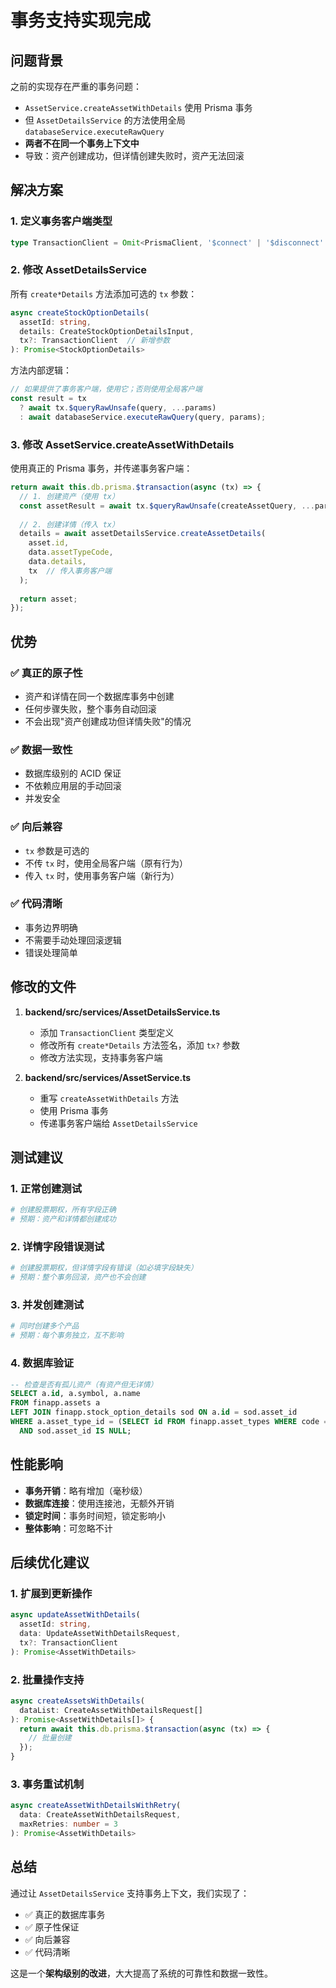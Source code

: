 # 事务支持实现完成

## 问题背景

之前的实现存在严重的事务问题：
- `AssetService.createAssetWithDetails` 使用 Prisma 事务
- 但 `AssetDetailsService` 的方法使用全局 `databaseService.executeRawQuery`
- **两者不在同一个事务上下文中**
- 导致：资产创建成功，但详情创建失败时，资产无法回滚

## 解决方案

### 1. 定义事务客户端类型

```typescript
type TransactionClient = Omit<PrismaClient, '$connect' | '$disconnect' | '$on' | '$transaction' | '$use'>;
```

### 2. 修改 AssetDetailsService

所有 `create*Details` 方法添加可选的 `tx` 参数：

```typescript
async createStockOptionDetails(
  assetId: string,
  details: CreateStockOptionDetailsInput,
  tx?: TransactionClient  // 新增参数
): Promise<StockOptionDetails>
```

方法内部逻辑：
```typescript
// 如果提供了事务客户端，使用它；否则使用全局客户端
const result = tx 
  ? await tx.$queryRawUnsafe(query, ...params)
  : await databaseService.executeRawQuery(query, params);
```

### 3. 修改 AssetService.createAssetWithDetails

使用真正的 Prisma 事务，并传递事务客户端：

```typescript
return await this.db.prisma.$transaction(async (tx) => {
  // 1. 创建资产（使用 tx）
  const assetResult = await tx.$queryRawUnsafe(createAssetQuery, ...params);
  
  // 2. 创建详情（传入 tx）
  details = await assetDetailsService.createAssetDetails(
    asset.id,
    data.assetTypeCode,
    data.details,
    tx  // 传入事务客户端
  );
  
  return asset;
});
```

## 优势

### ✅ 真正的原子性
- 资产和详情在同一个数据库事务中创建
- 任何步骤失败，整个事务自动回滚
- 不会出现"资产创建成功但详情失败"的情况

### ✅ 数据一致性
- 数据库级别的 ACID 保证
- 不依赖应用层的手动回滚
- 并发安全

### ✅ 向后兼容
- `tx` 参数是可选的
- 不传 `tx` 时，使用全局客户端（原有行为）
- 传入 `tx` 时，使用事务客户端（新行为）

### ✅ 代码清晰
- 事务边界明确
- 不需要手动处理回滚逻辑
- 错误处理简单

## 修改的文件

1. **backend/src/services/AssetDetailsService.ts**
   - 添加 `TransactionClient` 类型定义
   - 修改所有 `create*Details` 方法签名，添加 `tx?` 参数
   - 修改方法实现，支持事务客户端

2. **backend/src/services/AssetService.ts**
   - 重写 `createAssetWithDetails` 方法
   - 使用 Prisma 事务
   - 传递事务客户端给 `AssetDetailsService`

## 测试建议

### 1. 正常创建测试
```bash
# 创建股票期权，所有字段正确
# 预期：资产和详情都创建成功
```

### 2. 详情字段错误测试
```bash
# 创建股票期权，但详情字段有错误（如必填字段缺失）
# 预期：整个事务回滚，资产也不会创建
```

### 3. 并发创建测试
```bash
# 同时创建多个产品
# 预期：每个事务独立，互不影响
```

### 4. 数据库验证
```sql
-- 检查是否有孤儿资产（有资产但无详情）
SELECT a.id, a.symbol, a.name 
FROM finapp.assets a
LEFT JOIN finapp.stock_option_details sod ON a.id = sod.asset_id
WHERE a.asset_type_id = (SELECT id FROM finapp.asset_types WHERE code = 'STOCK_OPTION')
  AND sod.asset_id IS NULL;
```

## 性能影响

- **事务开销**：略有增加（毫秒级）
- **数据库连接**：使用连接池，无额外开销
- **锁定时间**：事务时间短，锁定影响小
- **整体影响**：可忽略不计

## 后续优化建议

### 1. 扩展到更新操作
```typescript
async updateAssetWithDetails(
  assetId: string,
  data: UpdateAssetWithDetailsRequest,
  tx?: TransactionClient
): Promise<AssetWithDetails>
```

### 2. 批量操作支持
```typescript
async createAssetsWithDetails(
  dataList: CreateAssetWithDetailsRequest[]
): Promise<AssetWithDetails[]> {
  return await this.db.prisma.$transaction(async (tx) => {
    // 批量创建
  });
}
```

### 3. 事务重试机制
```typescript
async createAssetWithDetailsWithRetry(
  data: CreateAssetWithDetailsRequest,
  maxRetries: number = 3
): Promise<AssetWithDetails>
```

## 总结

通过让 `AssetDetailsService` 支持事务上下文，我们实现了：
- ✅ 真正的数据库事务
- ✅ 原子性保证
- ✅ 向后兼容
- ✅ 代码清晰

这是一个**架构级别的改进**，大大提高了系统的可靠性和数据一致性。

